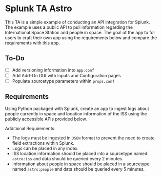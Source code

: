 # Splunk TA Astro
This TA is a simple example of conducting an API integration for Splunk. The example uses a public API to pull information regarding the International Space Station and people in space. The goal of the app to for users to craft their own app using the requirements below and compare the requirements with this app.

## To-Do
- [ ] Add versioning information into `app.conf`
- [ ] Add Add-On GUI with Inputs and Configuration pages
- [ ] Populate sourcetype parameters within `props.conf`

## Requirements
Using Python packaged with Splunk, create an app to ingest logs about people currently in space and location information of the ISS using the publicly accessible APIs provided below.

Additional Requirements:
- The logs must be ingested in `JSON` format to prevent the need to create field extractions within Splunk.
- Logs can be placed in any index.
- ISS location information should be placed into a sourcetype named `astro:iss` and data should be queried every 2 minutes.
- Information about people in space should be placed in a sourcetype named `astro:people` and data should be queried every 5 minutes.
